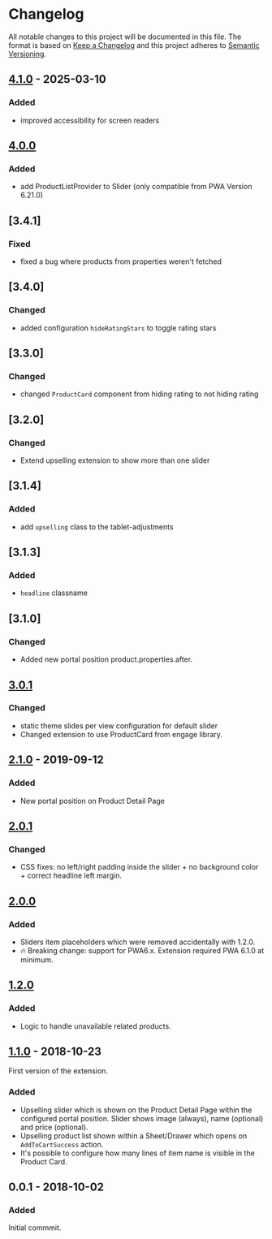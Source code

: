 # Changelog
 All notable changes to this project will be documented in this file.
 The format is based on [Keep a Changelog](http://keepachangelog.com/) and this project adheres to [Semantic Versioning](http://semver.org/).

## [4.1.0] - 2025-03-10
### Added
- improved accessibility for screen readers

## [4.0.0]
### Added
- add ProductListProvider to Slider (only compatible from PWA Version 6.21.0)

## [3.4.1]
### Fixed
- fixed a bug where products from properties weren't fetched

## [3.4.0]
### Changed
- added configuration `hideRatingStars` to toggle rating stars

## [3.3.0]
### Changed
- changed `ProductCard` component from hiding rating to not hiding rating

## [3.2.0]
### Changed
- Extend upselling extension to show more than one slider

## [3.1.4]
### Added
- add `upselling` class to the tablet-adjustments

## [3.1.3]
### Added
- `headline` classname

## [3.1.0]
### Changed
- Added new portal position product.properties.after.

## [3.0.1]
### Changed
- static theme slides per view configuration for default slider
- Changed extension to use ProductCard from engage library.

## [2.1.0] - 2019-09-12
### Added
- New portal position on Product Detail Page

## [2.0.1]
### Changed
- CSS fixes: no left/right padding inside the slider + no background  color + correct headline left margin.

## [2.0.0]
### Added
- Sliders item placeholders which were removed accidentally with 1.2.0.
- 🔥 Breaking change: support for PWA6.x. Extension required PWA 6.1.0 at minimum.

## [1.2.0]
### Added
- Logic to handle unavailable related products.

## [1.1.0] - 2018-10-23
First version of the extension.
### Added
- Upselling slider which is shown on the Product Detail Page within the configured portal position. Slider shows image (always), name (optional) and price (optional).
- Upselling product list shown within a Sheet/Drawer which opens on `AddToCartSuccess` action.
- It's possible to configure how many lines of item name is visible in the Product Card.

## 0.0.1 - 2018-10-02
### Added
Initial commmit.

[4.1.0]: https://github.com/shopgate/ext-upselling/compare/v4.0.0...v4.1.0
[4.0.0]: https://github.com/shopgate/ext-upselling/compare/v3.4.1...v4.0.0
[3.0.1]: https://github.com/shopgate/ext-upselling/compare/v2.1.0...v3.0.1
[2.1.0]: https://github.com/shopgate/ext-upselling/compare/v2.0.1...v2.1.0
[2.0.1]: https://github.com/shopgate/ext-upselling/compare/v2.0.0...v2.0.1
[2.0.0]: https://github.com/shopgate/ext-upselling/compare/v1.2.0...v2.0.0
[1.2.0]: https://github.com/shopgate/ext-upselling/compare/v1.1.0...v1.2.0
[1.1.0]: https://github.com/shopgate/ext-upselling/compare/v0.0.1...v1.1.0
